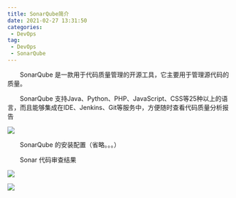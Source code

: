 ```yaml
---
title: SonarQube简介
date: 2021-02-27 13:31:50
categories:
 - DevOps
tag:
 - DevOps
 - SonarQube
---
```


　　SonarQube 是一款用于代码质量管理的开源工具，它主要用于管理源代码的质量。

　　SonarQube 支持Java、Python、PHP、JavaScript、CSS等25种以上的语言，而且能够集成在IDE、Jenkins、Git等服务中，方便随时查看代码质量分析报告

![]({{site.baseurl}}/assets/images/2021-02-27-SnoarQube简介/2051592-20200723141408829-411478261.png)

　　SonarQube 的安装配置（省略。。。）

　　Sonar 代码审查结果

![]({{site.baseurl}}/assets/images/2021-02-27-SnoarQube简介/5c6e76950001f00613310745.jpg)

![]({{site.baseurl}}/assets/images/2021-02-27-SnoarQube简介/5c6e75f600014a8f13390732.jpg)


